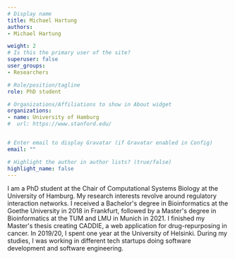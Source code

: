 ```yaml
---
# Display name
title: Michael Hartung
authors:
- Michael Hartung

weight: 2
# Is this the primary user of the site?
superuser: false
user_groups:
- Researchers

# Role/position/tagline
role: PhD student

# Organizations/Affiliations to show in About widget
organizations:
- name: University of Hamburg
#  url: https://www.stanford.edu/


# Enter email to display Gravatar (if Gravatar enabled in Config)
email: ""

# Highlight the author in author lists? (true/false)
highlight_name: false
---
```


I am a PhD student at the Chair of Computational Systems Biology at the University of Hamburg. My research interests revolve around regulatory interaction networks. I received a Bachelor's degree in Bioinformatics at the Goethe University in 2018 in Frankfurt, followed by a Master's degree in Bioinformatics at the TUM and LMU in Munich in 2021. I finished my Master's thesis creating CADDIE, a web application for drug-repurposing in cancer. In 2019/20, I spent one year at the University of Helsinki. During my studies, I was working in different tech startups doing software development and software engineering.
